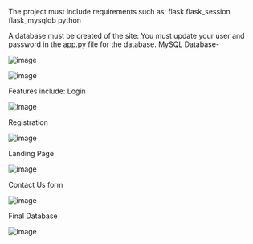 The project must include requirements such as:
flask
flask_session
flask_mysqldb
python

A database must be created of the site:
You must update your user and password in the app.py file for the database.
MySQL Database-

![image](https://github.com/AnishYadav013/xenon/assets/92182291/62d60af9-436e-4138-ba64-c132d7399fc3)

![image](https://github.com/AnishYadav013/xenon/assets/92182291/5cb76adf-c87d-4ceb-8efe-bd133a9f1b93)

Features include:
Login

![image](https://github.com/AnishYadav013/xenon/assets/92182291/f3446de3-8c45-46ae-a61d-26db6f959060)


Registration

![image](https://github.com/AnishYadav013/xenon/assets/92182291/44ca7b60-6edd-419b-a287-652474c007fc)


Landing Page

![image](https://github.com/AnishYadav013/xenon/assets/92182291/51093aa5-2969-4173-b634-3bf782e1be96)


Contact Us form

![image](https://github.com/AnishYadav013/xenon/assets/92182291/5b7d8db7-f0cb-4fca-9e62-699109a6eb29)

Final Database

![image](https://github.com/AnishYadav013/xenon/assets/92182291/824c12fd-9427-44dc-95ea-d648485a63ae)




